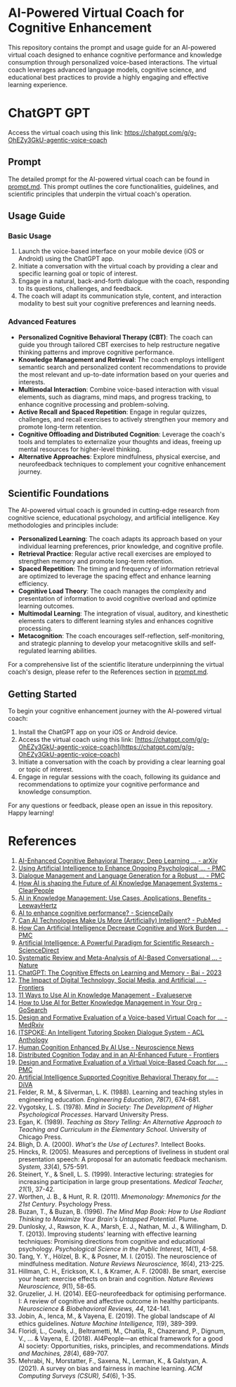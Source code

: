 # AI-Powered Virtual Coach for Cognitive Enhancement

This repository contains the prompt and usage guide for an AI-powered virtual coach designed to enhance cognitive performance and knowledge consumption through personalized voice-based interactions. The virtual coach leverages advanced language models, cognitive science, and educational best practices to provide a highly engaging and effective learning experience.

# ChatGPT GPT
Access the virtual coach using this link: https://chatgpt.com/g/g-OhEZy3GkU-agentic-voice-coach

## Prompt

The detailed prompt for the AI-powered virtual coach can be found in [prompt.md](prompt.md). This prompt outlines the core functionalities, guidelines, and scientific principles that underpin the virtual coach's operation.

## Usage Guide

### Basic Usage

1. Launch the voice-based interface on your mobile device (iOS or Android) using the ChatGPT app.
2. Initiate a conversation with the virtual coach by providing a clear and specific learning goal or topic of interest.
3. Engage in a natural, back-and-forth dialogue with the coach, responding to its questions, challenges, and feedback.
4. The coach will adapt its communication style, content, and interaction modality to best suit your cognitive preferences and learning needs.

### Advanced Features

- **Personalized Cognitive Behavioral Therapy (CBT)**: The coach can guide you through tailored CBT exercises to help restructure negative thinking patterns and improve cognitive performance.
- **Knowledge Management and Retrieval**: The coach employs intelligent semantic search and personalized content recommendations to provide the most relevant and up-to-date information based on your queries and interests.
- **Multimodal Interaction**: Combine voice-based interaction with visual elements, such as diagrams, mind maps, and progress tracking, to enhance cognitive processing and problem-solving.
- **Active Recall and Spaced Repetition**: Engage in regular quizzes, challenges, and recall exercises to actively strengthen your memory and promote long-term retention.
- **Cognitive Offloading and Distributed Cognition**: Leverage the coach's tools and templates to externalize your thoughts and ideas, freeing up mental resources for higher-level thinking.
- **Alternative Approaches**: Explore mindfulness, physical exercise, and neurofeedback techniques to complement your cognitive enhancement journey.

## Scientific Foundations

The AI-powered virtual coach is grounded in cutting-edge research from cognitive science, educational psychology, and artificial intelligence. Key methodologies and principles include:

- **Personalized Learning**: The coach adapts its approach based on your individual learning preferences, prior knowledge, and cognitive profile.
- **Retrieval Practice**: Regular active recall exercises are employed to strengthen memory and promote long-term retention.
- **Spaced Repetition**: The timing and frequency of information retrieval are optimized to leverage the spacing effect and enhance learning efficiency.
- **Cognitive Load Theory**: The coach manages the complexity and presentation of information to avoid cognitive overload and optimize learning outcomes.
- **Multimodal Learning**: The integration of visual, auditory, and kinesthetic elements caters to different learning styles and enhances cognitive processing.
- **Metacognition**: The coach encourages self-reflection, self-monitoring, and strategic planning to develop your metacognitive skills and self-regulated learning abilities.

For a comprehensive list of the scientific literature underpinning the virtual coach's design, please refer to the References section in [prompt.md](prompt.md).

## Getting Started

To begin your cognitive enhancement journey with the AI-powered virtual coach:

1. Install the ChatGPT app on your iOS or Android device.
2. Access the virtual coach using this link: [https://chatgpt.com/g/g-OhEZy3GkU-agentic-voice-coach](https://chatgpt.com/g/g-OhEZy3GkU-agentic-voice-coach)
3. Initiate a conversation with the coach by providing a clear learning goal or topic of interest.
4. Engage in regular sessions with the coach, following its guidance and recommendations to optimize your cognitive performance and knowledge consumption.

For any questions or feedback, please open an issue in this repository. Happy learning!

# References

1. [AI-Enhanced Cognitive Behavioral Therapy: Deep Learning ... - arXiv](https://arxiv.org/html/2404.11449v1)
2. [Using Artificial Intelligence to Enhance Ongoing Psychological ... - PMC](https://www.ncbi.nlm.nih.gov/pmc/articles/PMC9266240/)
3. [Dialogue Management and Language Generation for a Robust ... - PMC](https://www.ncbi.nlm.nih.gov/pmc/articles/PMC9919213/)
4. [How AI is shaping the Future of AI Knowledge Management Systems - ClearPeople](https://www.clearpeople.com/blog/ai-future-knowledge-management-systems)
5. [AI in Knowledge Management: Use Cases, Applications, Benefits - LeewayHertz](https://www.leewayhertz.com/ai-in-knowledge-management/)
6. [AI to enhance cognitive performance? - ScienceDaily](https://www.sciencedaily.com/releases/2019/05/190522120507.htm)
7. [Can AI Technologies Make Us More (Artificially) Intelligent? - PubMed](https://pubmed.ncbi.nlm.nih.gov/37646146/)
8. [How Can Artificial Intelligence Decrease Cognitive and Work Burden ... - PMC](https://www.ncbi.nlm.nih.gov/pmc/articles/PMC10466077/)
9. [Artificial Intelligence: A Powerful Paradigm for Scientific Research - ScienceDirect](https://www.sciencedirect.com/science/article/pii/S2666675821001041)
10. [Systematic Review and Meta-Analysis of AI-Based Conversational ... - Nature](https://www.nature.com/articles/s41746-023-00979-5)
11. [ChatGPT: The Cognitive Effects on Learning and Memory - Bai - 2023](https://onlinelibrary.wiley.com/doi/10.1002/brx2.30)
12. [The Impact of Digital Technology, Social Media, and Artificial ... - Frontiers](https://www.frontiersin.org/articles/10.3389/fcogn.2023.1203077/full)
13. [11 Ways to Use AI in Knowledge Management - Evalueserve](https://www.evalueserve.com/blog/11-ways-to-use-ai-in-knowledge-management/)
14. [How to Use AI for Better Knowledge Management in Your Org - GoSearch](https://www.gosearch.ai/blog/ai-for-better-knowledge-management/)
15. [Design and Formative Evaluation of a Voice-based Virtual Coach for ... - MedRxiv](https://www.medrxiv.org/content/10.1101/2021.05.13.21257041v1.full)
16. [ITSPOKE: An Intelligent Tutoring Spoken Dialogue System - ACL Anthology](https://aclanthology.org/N04-3002.pdf)
17. [Human Cognition Enhanced By AI Use - Neuroscience News](https://neurosciencenews.com/human-cognition-ai-25384/)
18. [Distributed Cognition Today and in an AI-Enhanced Future - Frontiers](https://www.frontiersin.org/articles/10.3389/frai.2022.908261/full)
19. [Design and Formative Evaluation of a Virtual Voice-Based Coach for ... - PMC](https://www.ncbi.nlm.nih.gov/pmc/articles/PMC9419044/)
20. [Artificial Intelligence Supported Cognitive Behavioral Therapy for ... - DiVA](https://www.diva-portal.org/smash/get/diva2:1478637/FULLTEXT01.pdf)
21. Felder, R. M., & Silverman, L. K. (1988). Learning and teaching styles in engineering education. *Engineering Education, 78*(7), 674-681.
22. Vygotsky, L. S. (1978). *Mind in Society: The Development of Higher Psychological Processes*. Harvard University Press.
23. Egan, K. (1989). *Teaching as Story Telling: An Alternative Approach to Teaching and Curriculum in the Elementary School*. University of Chicago Press.
24. Bligh, D. A. (2000). *What's the Use of Lectures?*. Intellect Books.
25. Hincks, R. (2005). Measures and perceptions of liveliness in student oral presentation speech: A proposal for an automatic feedback mechanism. *System, 33*(4), 575-591.
26. Steinert, Y., & Snell, L. S. (1999). Interactive lecturing: strategies for increasing participation in large group presentations. *Medical Teacher, 21*(1), 37-42.
27. Worthen, J. B., & Hunt, R. R. (2011). *Mnemonology: Mnemonics for the 21st Century*. Psychology Press.
28. Buzan, T., & Buzan, B. (1996). *The Mind Map Book: How to Use Radiant Thinking to Maximize Your Brain's Untapped Potential*. Plume.
29. Dunlosky, J., Rawson, K. A., Marsh, E. J., Nathan, M. J., & Willingham, D. T. (2013). Improving students' learning with effective learning techniques: Promising directions from cognitive and educational psychology. *Psychological Science in the Public Interest, 14*(1), 4-58.
30. Tang, Y. Y., Hölzel, B. K., & Posner, M. I. (2015). The neuroscience of mindfulness meditation. *Nature Reviews Neuroscience, 16*(4), 213-225.
31. Hillman, C. H., Erickson, K. I., & Kramer, A. F. (2008). Be smart, exercise your heart: exercise effects on brain and cognition. *Nature Reviews Neuroscience, 9*(1), 58-65.
32. Gruzelier, J. H. (2014). EEG-neurofeedback for optimising performance. I: A review of cognitive and affective outcome in healthy participants. *Neuroscience & Biobehavioral Reviews, 44*, 124-141.
33. Jobin, A., Ienca, M., & Vayena, E. (2019). The global landscape of AI ethics guidelines. *Nature Machine Intelligence, 1*(9), 389-399.
34. Floridi, L., Cowls, J., Beltrametti, M., Chatila, R., Chazerand, P., Dignum, V., ... & Vayena, E. (2018). AI4People—an ethical framework for a good AI society: Opportunities, risks, principles, and recommendations. *Minds and Machines, 28*(4), 689-707.
35. Mehrabi, N., Morstatter, F., Saxena, N., Lerman, K., & Galstyan, A. (2021). A survey on bias and fairness in machine learning. *ACM Computing Surveys (CSUR), 54*(6), 1-35.

